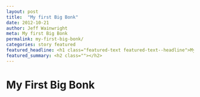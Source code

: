 ```yaml
---
layout: post
title:  "My first Big Bonk"
date: 2012-10-21
author: Jeff Wainwright
meta: My first Big Bonk
permalink: my-first-big-bonk/
categories: story featured
featured_headline: <h1 class="featured-text featured-text--headline">My First Big Bonk</h1>
featured_summary: <h2 class=""></h2>
---
```


# My First Big Bonk

